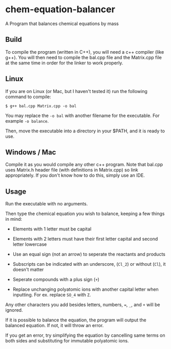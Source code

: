 # chem-equation-balancer
A Program that balances chemical equations by mass

## Build

To compile the program (written in C++), you will need a c++ compiler (like g++). You will then need to compile the bal.cpp file and the Matrix.cpp file at the same time in order for the linker to work properly.

## Linux

If you are on Linux (or Mac, but I haven't tested it) run the following command to compile:

```
$ g++ bal.cpp Matrix.cpp -o bal
```

You may replace the `-o bal` with another filename for the executable. For example `-o balance`.

Then, move the executable into a directory in your $PATH, and it is ready to use.

## Windows / Mac

Compile it as you would compile any other c++ program. Note that bal.cpp uses Matrix.h header file (with definitions in Matrix.cpp) so link appropriately. If you don't know how to do this, simply use an IDE.


## Usage

Run the executable with no arguments.

Then type the chemical equation you wish to balance, keeping a few things in mind:

- Elements with 1 letter must be capital

- Elements with 2 letters must have their first letter capital and second letter lowercase

- Use an equal sign (not an arrow) to seperate the reactants and products

- Subscripts can be indicated with an underscore, (`Cl_2`) or without (`Cl`), it doesn't matter

- Seperate compounds with a plus sign (`+`)

- Replace unchanging polyatomic ions with another capital letter when inputting. For ex. replace `SO_4` with `Z`.

Any other characters you add besides letters, numbers, `=`, `_`, and `+` will be ignored.

If it is possible to balance the equation, the program will output the balanced equation. If not, it will throw an error.

If you get an error, try simplifying the equation by cancelling same terms on both sides and substituting for immutable polyatomic ions.
